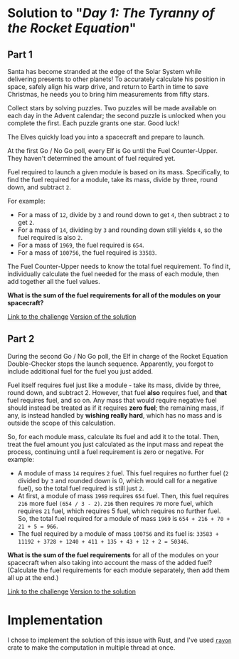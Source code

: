 # Solution to "_Day 1: The Tyranny of the Rocket Equation_"

## Part 1

Santa has become stranded at the edge of the Solar System while delivering presents to other planets!
To accurately calculate his position in space, safely align his warp drive, and return to Earth in time 
to save Christmas, he needs you to bring him measurements from fifty stars.

Collect stars by solving puzzles. Two puzzles will be made available on each day in the Advent calendar; 
the second puzzle is unlocked when you complete the first. Each puzzle grants one star. Good luck!

The Elves quickly load you into a spacecraft and prepare to launch.

At the first Go / No Go poll, every Elf is Go until the Fuel Counter-Upper. They haven't determined the 
amount of fuel required yet.

Fuel required to launch a given module is based on its mass. Specifically, to find the fuel required for 
a module, take its mass, divide by three, round down, and subtract `2`.

For example:
 - For a mass of `12`, divide by `3` and round down to get `4`, then subtract `2`  to get `2`.
 - For a mass of `14`, dividing by `3` and rounding down still yields `4`, so the fuel required is also `2`.
 - For a mass of `1969`, the fuel required is `654`.
 - For a mass of `100756`, the fuel required is `33583`.

The Fuel Counter-Upper needs to know the total fuel requirement. To find it, individually calculate the 
fuel needed for the mass of each module, then add together all the fuel values.

**What is the sum of the fuel requirements for all of the modules on your spacecraft?**

[Link to the challenge](https://adventofcode.com/2019/day/1)
[Version of the solution](https://github.com/rigma/adventofcode/tree/3c8e361c97cde1d0c3725b19cdd9fe4d2936dc6f)

## Part 2

During the second Go / No Go poll, the Elf in charge of the Rocket Equation Double-Checker stops the 
launch sequence. Apparently, you forgot to include additional fuel for the fuel you just added.

Fuel itself requires fuel just like a module - take its mass, divide by three, round down, and subtract 2. 
However, that fuel **also** requires fuel, and **that** fuel requires fuel, and so on. Any mass that would require 
negative fuel should instead be treated as if it requires **zero fuel**; the remaining mass, if any, is instead 
handled by **wishing really hard**, which has no mass and is outside the scope of this calculation.

So, for each module mass, calculate its fuel and add it to the total. Then, treat the fuel amount you just 
calculated as the input mass and repeat the process, continuing until a fuel requirement is zero or negative. 
For example:
  - A module of mass `14` requires `2` fuel. This fuel requires no further fuel (`2` divided by `3` and rounded down 
  is 0, which would call for a negative fuel), so the total fuel required is still just `2`.
  - At first, a module of mass `1969` requires `654` fuel. Then, this fuel requires `216` more fuel `(654 / 3 - 2)`. 
`216` then requires `70` more fuel, which requires `21` fuel, which requires 5 fuel, which requires no further fuel. 
So, the total fuel required for a module of mass `1969` is `654 + 216 + 70 + 21 + 5 = 966`.
  - The fuel required by a module of mass `100756` and its fuel is: `33583 + 11192 + 3728 + 1240 + 411 + 135 + 43 + 12 + 2 = 50346`.

**What is the sum of the fuel requirements** for all of the modules on your spacecraft when also taking into account 
the mass of the added fuel? (Calculate the fuel requirements for each module separately, then add them all up at the end.)

[Link to the challenge](https://adventofcode.com/2019/day/1#part2)
[Version to the solution](https://github.com/rigma/adventofcode/tree/7b79b8b1a21651cde2509a11500cb01386c13e7d)

# Implementation

I chose to implement the solution of this issue with Rust, and I've used [`rayon`](https://crates.io/crates/rayon) crate 
to make the computation in multiple thread at once.
